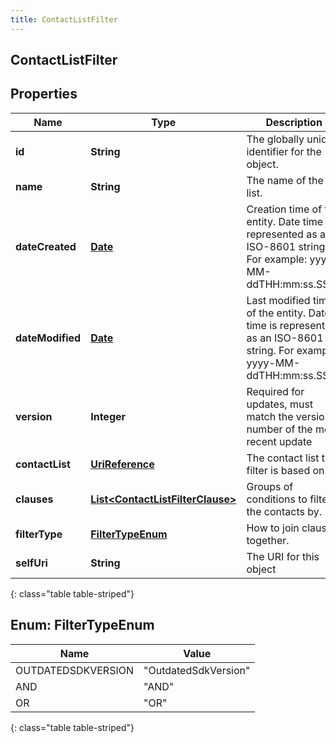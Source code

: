 ```yaml
---
title: ContactListFilter
---
```

## ContactListFilter


## Properties

| Name | Type | Description | Notes |
| ------------ | ------------- | ------------- | ------------- |
| **id** | **String** | The globally unique identifier for the object. |  [optional] |
| **name** | **String** | The name of the list. |  |
| **dateCreated** | [**Date**](Date.html) | Creation time of the entity. Date time is represented as an ISO-8601 string. For example: yyyy-MM-ddTHH:mm:ss.SSSZ |  [optional] |
| **dateModified** | [**Date**](Date.html) | Last modified time of the entity. Date time is represented as an ISO-8601 string. For example: yyyy-MM-ddTHH:mm:ss.SSSZ |  [optional] |
| **version** | **Integer** | Required for updates, must match the version number of the most recent update |  [optional] |
| **contactList** | [**UriReference**](UriReference.html) | The contact list the filter is based on. |  |
| **clauses** | [**List&lt;ContactListFilterClause&gt;**](ContactListFilterClause.html) | Groups of conditions to filter the contacts by. |  [optional] |
| **filterType** | [**FilterTypeEnum**](#FilterTypeEnum) | How to join clauses together. |  [optional] |
| **selfUri** | **String** | The URI for this object |  [optional] |
{: class="table table-striped"}


<a name="FilterTypeEnum"></a>

## Enum: FilterTypeEnum

| Name | Value |
| ---- | ----- |
| OUTDATEDSDKVERSION | &quot;OutdatedSdkVersion&quot; |
| AND | &quot;AND&quot; |
| OR | &quot;OR&quot; |
{: class="table table-striped"}


